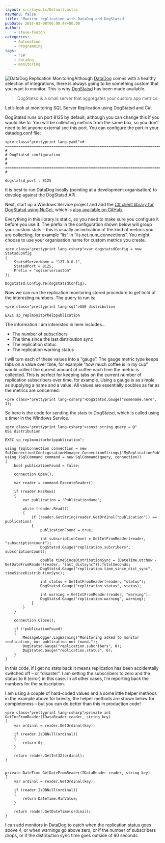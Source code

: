 ```yaml
---
layout: src/layouts/Default.astro
navMenu: false
title: 'Monitor replication with DataDog and DogStatsd'
pubDate: 2016-03-08T06:00:47+00:00
author:
    - steve-fenton
categories:
    - Automation
    - Programming
tags:
    - 'c#'
    - datadog
    - monitoring
---
```


![DataDog Replication Monitoring](https://www.stevefenton.co.uk/wp-content/uploads/2016/03/datadog-replication-224x300.png)Although [DataDog](https://www.datadoghq.com/) comes with a healthy selection of integrations, there is always going to be something custom that you want to monitor. This is why [DogStatsd](http://docs.datadoghq.com/guides/dogstatsd/) has been made available.

> DogStatsd is a small server that aggregates your custom app metrics.

Let’s look at monitoring SQL Server Replication using DogStatsd and C#.

DogStatsd runs on port 8125 by default, although you can change this if you would like to. You will be collecting metrics from the same box, so you don’t need to let anyone external see this port. You can configure the port in your datadog.conf file:

```
<pre class="prettyprint lang-yaml"># ========================================================================== #
# DogStatsd configuration                                                    #
# ========================================================================== #

dogstatsd_port : 8125
```
It is best to run DataDog locally (pointing at a development organisation) to develop against the DogStatsd API.

Next, start up a Windows Service project and add the [C# client library for DogStatsd using NuGet](https://www.nuget.org/packages/DogStatsD-CSharp-Client/), which is [also available on GitHub](https://github.com/DataDog/dogstatsd-csharp-client).

Everything in this library is static, so you need to make sure you configure it before you use it. The prefix in the configuration shown below will group your custom stats – this is usually an indication of the kind of metrics you are collecting, for example “iis” in “iis.net.num\_connections”. You might choose to use your organisation name for custom metrics you create.

```
<pre class="prettyprint lang-csharp">var dogstatsdConfig = new StatsdConfig
{
    StatsdServerName = "127.0.0.1",
    StatsdPort = 8125,
    Prefix = "sqlservercustom"
};

DogStatsd.Configure(dogstatsdConfig);
```
Now we can run the replication monitoring stored procedure to get hold of the interesting numbers. The query to run is:

```
<pre class="prettyprint lang-sql">USE distribution

EXEC sp_replmonitorhelppublication
```
The information I am interested in here includes…

- The number of subscribers
- The time since the last distribution sync
- The replication statuc
- The replication warning status

I will turn each of these values into a “gauge”. The gauge metric type keeps tabs on a value over time, for example “how much coffee is in my cup” would collect the current amount of coffee each time the metric is collected. This is perfect for keeping tabs on the current number of replication subscribers over time, for example. Using a gauge is as simple as supplying a name and a value. All values are essentially doubles as far as the metrics are concerned:

```
<pre class="prettyprint lang-csharp">DogStatsd.Gauge("somename.here", 1);
```
So here is the code for sending the stats to DogStatsd, which is called using a timer in the Windows Service.

```
<pre class="prettyprint lang-csharp">const string query = @"
USE distribution

EXEC sp_replmonitorhelppublication";

using (SqlConnection connection = new SqlConnection(ConfigurationManager.ConnectionStrings["MyReplicationPublisher"].ConnectionString))
using (SqlCommand command = new SqlCommand(query, connection))
{
    bool publicationFound = false;

    connection.Open();

    var reader = command.ExecuteReader();

    if (reader.HasRows)
    {
        var publication = "PublicationName";

        while (reader.Read())
        {
            if (reader.GetString(reader.GetOrdinal("publication")) == publication)
            {
                publicationFound = true;

                int subscriptionCount = GetIntFromReader(reader, "subscriptioncount");
                DogStatsd.Gauge("replication.subcribers", subscriptionCount);

                double timeSinceDistributionSync = (DateTime.UtcNow - GetDateFromReader(reader, "last_distsync")).TotalSeconds;
                DogStatsd.Gauge("replication.time_since_dist_sync", timeSinceDistributionSync);

                int status = GetIntFromReader(reader, "status");
                DogStatsd.Gauge("replication.status", status);

                int warning = GetIntFromReader(reader, "warning");
                DogStatsd.Gauge("replication.warning", warning);
            }
        }
    }

    connection.Close();

    if (!publicationFound)
    {
        MessageLogger.LogWarning("Monitoring asked to monitor replication, but publication not found.");
        DogStatsd.Gauge("replication.subcribers", 0);
        DogStatsd.Gauge("replication.status", 6);
    }
}
```
In this code, if I get no stats back it means replication has been accidentally switched off – or “disaster”. I am setting the subscribers to zero and the status to 6 (error) in this case. In all other cases, I’m reporting back the numbers for the subscription.

I am using a couple of hard-coded values and a some little helper methods in the example above for brevity, the helper methods are shown below for completeness – but you can do better than this in production code!

```
<pre class="prettyprint lang-csharp">private int GetIntFromReader(IDataReader reader, string key)
{
    var ordinal = reader.GetOrdinal(key);

    if (reader.IsDBNull(ordinal))
    {
        return 0;
    }

    return reader.GetInt32(ordinal);
}


private DateTime GetDateFromReader(IDataReader reader, string key)
{
    var ordinal = reader.GetOrdinal(key);

    if (reader.IsDBNull(ordinal))
    {
        return DateTime.MinValue;
    }

    return reader.GetDateTime(ordinal);
}
```
I can add monitors in DataDog to catch when the replication status goes above 4, or when warnings go above zero, or if the number of subscribers drops, or if the distribution sync time goes outside of 60 seconds.